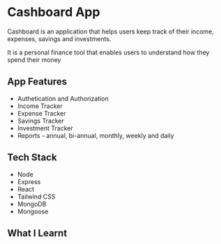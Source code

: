 # Cashboard App
Cashboard is an application that helps users keep track of their income, expenses, savings and investments.

It is a personal finance tool that enables users to understand how they spend their money

## App Features
- Authetication and Authorization
- Income Tracker
- Expense Tracker
- Savings Tracker
- Investment Tracker
- Reports - annual, bi-annual, monthly, weekly and daily

## Tech Stack
- Node
- Express
- React
- Tailwind CSS
- MongoDB
- Mongoose

## What I Learnt